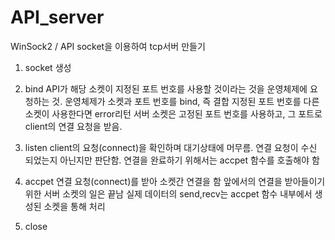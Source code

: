 # API_server

WinSock2 / API socket을 이용하여 tcp서버 만들기

1. socket 생성

2. bind 
API가 해당 소켓이 지정된 포트 번호를 사용할 것이라는 것을 운영체제에 요청하는 것.
운영체제가 소켓과 포트 번호를 bind, 즉 결합
지정된 포트 번호를 다른 소켓이 사용한다면 error리턴
서버 소켓은 고정된 포트 번호를 사용하고, 그 포트로 client의 연결 요청을 받음.

3. listen
client의 요청(connect)을 확인하며 대기상태에 머무름.
연결 요청이 수신 되었는지 아닌지만 판단함.
연결을 완료하기 위해서는 accpet 함수를 호출해야 함

4. accpet
연결 요청(connect)를 받아 소켓간 연결을 함
앞에서의 연결을 받아들이기 위한 서버 소켓의 일은 끝남
실제 데이터의 send,recv는 accpet 함수 내부에서 생성된 소켓을 통해 처리

5. close
